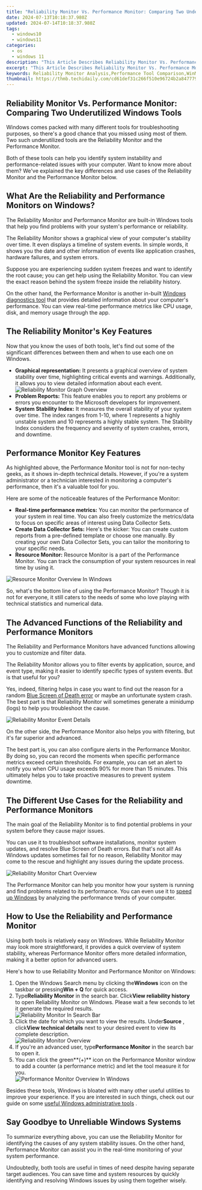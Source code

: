 ```yaml
---
title: "Reliability Monitor Vs. Performance Monitor: Comparing Two Underutilized Windows Tools"
date: 2024-07-13T10:18:37.980Z
updated: 2024-07-14T10:18:37.980Z
tags:
  - windows10
  - windows11
categories:
  - os
  - windows 11
description: "This Article Describes Reliability Monitor Vs. Performance Monitor: Comparing Two Underutilized Windows Tools"
excerpt: "This Article Describes Reliability Monitor Vs. Performance Monitor: Comparing Two Underutilized Windows Tools"
keywords: Reliability Monitor Analysis,Performance Tool Comparison,WinMonitor Reliability,Windows Monitor Check,Vs. Perf Monitor Review,Underutilized Tools Insight,Monitoring Tools Effectiveness
thumbnail: https://thmb.techidaily.com/cd61def31c266f510e96724b2a8477792657278ca4fb179ccb3f421fcf0aa55a.jpg
---
```


## Reliability Monitor Vs. Performance Monitor: Comparing Two Underutilized Windows Tools

 Windows comes packed with many different tools for troubleshooting purposes, so there's a good chance that you missed using most of them. Two such underutilized tools are the Reliability Monitor and the Performance Monitor.

 Both of these tools can help you identify system instability and performance-related issues with your computer. Want to know more about them? We've explained the key differences and use cases of the Reliability Monitor and the Performance Monitor below.

## What Are the Reliability and Performance Monitors on Windows?

 The Reliability Monitor and Performance Monitor are built-in Windows tools that help you find problems with your system's performance or reliability.

 The Reliability Monitor shows a graphical view of your computer's stability over time. It even displays a timeline of system events. In simple words, it shows you the date and other information of events like application crashes, hardware failures, and system errors.

 Suppose you are experiencing sudden system freezes and want to identify the root cause; you can get help using the Reliability Monitor. You can view the exact reason behind the system freeze inside the reliability history.

 On the other hand, the Performance Monitor is another in-built [Windows diagnostics tool](http://www.makeuseof.com/tag/13-windows-diagnostics-tools-check-pcs-health/) that provides detailed information about your computer's performance. You can view real-time performance metrics like CPU usage, disk, and memory usage through the app.

## The Reliability Monitor's Key Features

 Now that you know the uses of both tools, let's find out some of the significant differences between them and when to use each one on Windows.

* **Graphical representation:** It presents a graphical overview of system stability over time, highlighting critical events and warnings. Additionally, it allows you to view detailed information about each event.  
![Reliability Monitor Graph Overview](https://static1.makeuseofimages.com/wordpress/wp-content/uploads/2023/03/reliability-monitor-graph-overview.jpg)
* **Problem Reports:** This feature enables you to report any problems or errors you encounter to the Microsoft developers for improvement.
* **System Stability Index:** It measures the overall stability of your system over time. The index ranges from 1-10, where 1 represents a highly unstable system and 10 represents a highly stable system. The Stability Index considers the frequency and severity of system crashes, errors, and downtime.

## Performance Monitor Key Features

 As highlighted above, the Performance Monitor tool is not for non-techy geeks, as it shows in-depth technical details. However, if you're a system administrator or a technician interested in monitoring a computer's performance, then it's a valuable tool for you.

Here are some of the noticeable features of the Performance Monitor:

* **Real-time performance metrics:** You can monitor the performance of your system in real time. You can also freely customize the metrics/data to focus on specific areas of interest using Data Collector Sets.
* **Create Data Collector Sets:** Here's the kicker: You can create custom reports from a pre-defined template or choose one manually. By creating your own Data Collector Sets, you can tailor the monitoring to your specific needs.
* **Resource Monitor:** Resource Monitor is a part of the Performance Monitor. You can track the consumption of your system resources in real time by using it.

![Resource Monitor Overview In Windows](https://static1.makeuseofimages.com/wordpress/wp-content/uploads/2023/03/resource-monitor-overview-in-windows.jpg)

 So, what's the bottom line of using the Performance Monitor? Though it is not for everyone, it still caters to the needs of some who love playing with technical statistics and numerical data.

## The Advanced Functions of the Reliability and Performance Monitors

 The Reliability and Performance Monitors have advanced functions allowing you to customize and filter data.

 The Reliability Monitor allows you to filter events by application, source, and event type, making it easier to identify specific types of system events. But is that useful for you?

 Yes, indeed, filtering helps in case you want to find out the reason for a random [Blue Screen of Death error](https://www.makeuseof.com/tag/4-tips-fix-blue-screen-error/) or maybe an unfortunate system crash. The best part is that Reliability Monitor will sometimes generate a minidump (logs) to help you troubleshoot the cause.

![Reliability Monitor Event Details](https://static1.makeuseofimages.com/wordpress/wp-content/uploads/2023/03/reliability-monitor-event-details.jpg)

 On the other side, the Performance Monitor also helps you with filtering, but it's far superior and advanced.

 The best part is, you can also configure alerts in the Performance Monitor. By doing so, you can record the moments when specific performance metrics exceed certain thresholds. For example, you can set an alert to notify you when CPU usage exceeds 90% for more than 15 minutes. This ultimately helps you to take proactive measures to prevent system downtime.

## The Different Use Cases for the Reliability and Performance Monitors

 The main goal of the Reliability Monitor is to find potential problems in your system before they cause major issues.

 You can use it to troubleshoot software installations, monitor system updates, and resolve Blue Screen of Death errors. But that's not all! As Windows updates sometimes fail for no reason, Reliability Monitor may come to the rescue and highlight any issues during the update process.

![Reliability Monitor Chart Overview](https://static1.makeuseofimages.com/wordpress/wp-content/uploads/2023/03/reliability-monitor-chart-overview.jpg)

 The Performance Monitor can help you monitor how your system is running and find problems related to its performance. You can even use it to [speed up Windows](http://www.makeuseof.com/windows-11-speed-up-tricks/) by analyzing the performance trends of your computer.

## How to Use the Reliability and Performance Monitor

 Using both tools is relatively easy on Windows. While Reliability Monitor may look more straightforward, it provides a quick overview of system stability, whereas Performance Monitor offers more detailed information, making it a better option for advanced users.

 Here's how to use Reliability Monitor and Performance Monitor on Windows:

1. Open the Windows Search menu by clicking the**Windows** icon on the taskbar or pressing**Win + Q** for quick access.
2. Type**Reliability Monitor** in the search bar. Click**View reliability history** to open Reliability Monitor on Windows. Please wait a few seconds to let it generate the required results.  
![Reliability Monitor In Search Bar](https://static1.makeuseofimages.com/wordpress/wp-content/uploads/2023/03/reliability-monitor-in-search-bar.jpg)
3. Click the date for which you want to view the results. Under**Source** , click**View technical details** next to your desired event to view its complete description.  
![Reliability Monitor Overview](https://static1.makeuseofimages.com/wordpress/wp-content/uploads/2023/03/reliability-monitor-overview.jpg)
4. If you're an advanced user, type**Performance Monitor** in the search bar to open it.
5. You can click the green**(+)** icon on the Performance Monitor window to add a counter (a performance metric) and let the tool measure it for you.  
![Performance Monitor Overview In Windows](https://static1.makeuseofimages.com/wordpress/wp-content/uploads/2023/03/performance-monitor-overview-in-windows.jpg)

 Besides these tools, Windows is bloated with many other useful utilities to improve your experience. If you are interested in such things, check out our guide on some [useful Windows administrative tools](https://www.makeuseof.com/windows-administrative-tools-guide/) .

## Say Goodbye to Unreliable Windows Systems

 To summarize everything above, you can use the Reliability Monitor for identifying the causes of any system stability issues. On the other hand, Performance Monitor can assist you in the real-time monitoring of your system performance.

 Undoubtedly, both tools are useful in times of need despite having separate target audiences. You can save time and system resources by quickly identifying and resolving Windows issues by using them together wisely.


<ins class="adsbygoogle"
     style="display:block"
     data-ad-format="autorelaxed"
     data-ad-client="ca-pub-7571918770474297"
     data-ad-slot="1223367746"></ins>



<ins class="adsbygoogle"
     style="display:block"
     data-ad-client="ca-pub-7571918770474297"
     data-ad-slot="8358498916"
     data-ad-format="auto"
     data-full-width-responsive="true"></ins>




